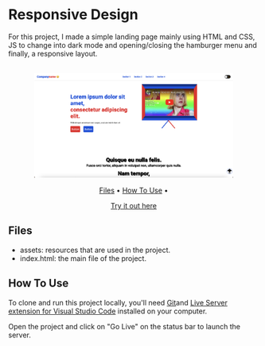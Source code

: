 # Responsive Design

For this project, I made a simple landing page mainly using HTML and CSS, JS to change into dark mode and opening/closing the hamburger menu and finally, a responsive layout. 

<p align="center">
  <br>
  <img src="assets/images/homepage.png" alt="homescreen" width="400">
  <br>
</p>

<p align="center" >
  <a href="#Files">Files</a> •
  <a href="#how-to-use">How To Use</a> • 
</p>

<p align="center" >
<a href="https://burgoscoralis-fs.github.io/ResponsiveDesign/">Try it out here</a> 
</p>

## Files
- assets: resources that are used in the project.
- index.html: the main file of the project.


## How To Use

To clone and run this project locally, you'll need [Git](https://git-scm.com)and [Live Server extension for Visual Studio Code](https://marketplace.visualstudio.com/items?itemName=ritwickdey.LiveServer) installed on your computer. 

Open the project and click on "Go Live" on the status bar to launch the server.
